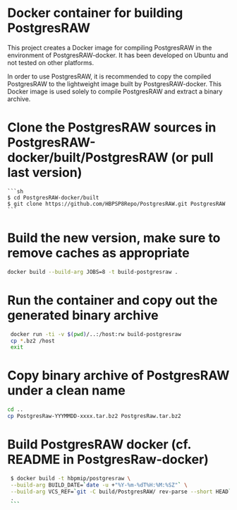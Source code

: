 # Docker container for building PostgresRAW

This project creates a Docker image for compiling PostgresRAW in the environment of PostgresRAW-docker. It has been developed on Ubuntu and not tested on other platforms.

In order to use PostgresRAW, it is recommended to copy the compiled PostgresRAW to the lightweight image built by PostgresRAW-docker. This Docker image is used solely to compile PostgresRAW and extract a binary archive.

# Clone the PostgresRAW sources in PostgresRAW-docker/built/PostgresRAW (or pull last version)

    ```sh
    $ cd PostgresRAW-docker/built
    $ git clone https://github.com/HBPSP8Repo/PostgresRAW.git PostgresRAW
    ```
    
# Build the new version, make sure to remove caches as appropriate
    
   ```sh
   docker build --build-arg JOBS=8 -t build-postgresraw .
   ```

# Run the container and copy out the generated binary archive

   ```sh
    docker run -ti -v $(pwd)/..:/host:rw build-postgresraw
    cp *.bz2 /host
    exit
   ```

# Copy binary archive of PostgresRAW under a clean name

   ```sh
   cd ..
   cp PostgresRaw-YYYMMDD-xxxx.tar.bz2 PostgresRaw.tar.bz2
   ```

# Build PostgresRAW docker (cf. README in PostgresRaw-docker)
   
   ```sh
    $ docker build -t hbpmip/postgresraw \
    --build-arg BUILD_DATE=`date -u +"%Y-%m-%dT%H:%M:%SZ"` \
    --build-arg VCS_REF=`git -C build/PostgresRAW/ rev-parse --short HEAD` \
    .
    ```